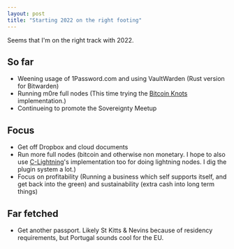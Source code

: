 ```yaml
---
layout: post
title: "Starting 2022 on the right footing"
---
```


Seems that I'm on the right track with 2022.

## So far

* Weening usage of 1Password.com and using VaultWarden (Rust version for Bitwarden)
* Running m0re full nodes (This time trying the [Bitcoin Knots](https://github.com/nolim1t/docker-bitcoinknots) implementation.)
* Continueing to promote the Sovereignty Meetup

## Focus

* Get off Dropbox and cloud documents
* Run more full nodes (bitcoin and otherwise non monetary. I hope to also use [C-Lightning](https://github.com/lncm/docker-clightning)'s implementation too for doing lightning nodes. I dig the plugin system a lot.)
* Focus on profitability (Running a business which self supports itself, and get back into the green) and sustainability (extra cash into long term things)


## Far fetched

* Get another passport. Likely St Kitts & Nevins because of residency requirements, but Portugal sounds cool for the EU.
